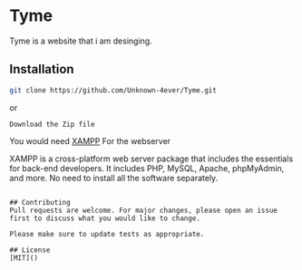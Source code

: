 # Tyme
Tyme is a website that i am desinging.

## Installation
```bash
git clone https://github.com/Unknown-4ever/Tyme.git
```
or
```
Download the Zip file
```
You would need [XAMPP](https://www.apachefriends.org/index.html) For the webserver

XAMPP is a cross-platform web server package that includes the essentials for back-end developers. 
It includes PHP, MySQL, Apache, phpMyAdmin, and more. No need to install all the software separately.
```

## Contributing
Pull requests are welcome. For major changes, please open an issue first to discuss what you would like to change.

Please make sure to update tests as appropriate.

## License
[MIT]()

